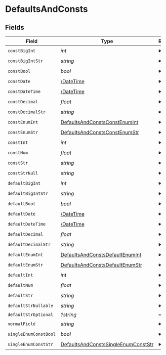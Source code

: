 # DefaultsAndConsts


## Fields

| Field                                                                                             | Type                                                                                              | Required                                                                                          | Description                                                                                       |
| ------------------------------------------------------------------------------------------------- | ------------------------------------------------------------------------------------------------- | ------------------------------------------------------------------------------------------------- | ------------------------------------------------------------------------------------------------- |
| `constBigInt`                                                                                     | *int*                                                                                             | :heavy_check_mark:                                                                                | N/A                                                                                               |
| `constBigIntStr`                                                                                  | *string*                                                                                          | :heavy_check_mark:                                                                                | N/A                                                                                               |
| `constBool`                                                                                       | *bool*                                                                                            | :heavy_check_mark:                                                                                | N/A                                                                                               |
| `constDate`                                                                                       | [\DateTime](https://www.php.net/manual/en/class.datetime.php)                                     | :heavy_check_mark:                                                                                | N/A                                                                                               |
| `constDateTime`                                                                                   | [\DateTime](https://www.php.net/manual/en/class.datetime.php)                                     | :heavy_check_mark:                                                                                | N/A                                                                                               |
| `constDecimal`                                                                                    | *float*                                                                                           | :heavy_check_mark:                                                                                | N/A                                                                                               |
| `constDecimalStr`                                                                                 | *string*                                                                                          | :heavy_check_mark:                                                                                | N/A                                                                                               |
| `constEnumInt`                                                                                    | [DefaultsAndConstsConstEnumInt](../../models/shared/DefaultsAndConstsConstEnumInt.md)             | :heavy_check_mark:                                                                                | N/A                                                                                               |
| `constEnumStr`                                                                                    | [DefaultsAndConstsConstEnumStr](../../models/shared/DefaultsAndConstsConstEnumStr.md)             | :heavy_check_mark:                                                                                | N/A                                                                                               |
| `constInt`                                                                                        | *int*                                                                                             | :heavy_check_mark:                                                                                | N/A                                                                                               |
| `constNum`                                                                                        | *float*                                                                                           | :heavy_check_mark:                                                                                | N/A                                                                                               |
| `constStr`                                                                                        | *string*                                                                                          | :heavy_check_mark:                                                                                | N/A                                                                                               |
| `constStrNull`                                                                                    | *string*                                                                                          | :heavy_check_mark:                                                                                | N/A                                                                                               |
| `defaultBigInt`                                                                                   | *int*                                                                                             | :heavy_check_mark:                                                                                | N/A                                                                                               |
| `defaultBigIntStr`                                                                                | *string*                                                                                          | :heavy_check_mark:                                                                                | N/A                                                                                               |
| `defaultBool`                                                                                     | *bool*                                                                                            | :heavy_check_mark:                                                                                | N/A                                                                                               |
| `defaultDate`                                                                                     | [\DateTime](https://www.php.net/manual/en/class.datetime.php)                                     | :heavy_check_mark:                                                                                | N/A                                                                                               |
| `defaultDateTime`                                                                                 | [\DateTime](https://www.php.net/manual/en/class.datetime.php)                                     | :heavy_check_mark:                                                                                | N/A                                                                                               |
| `defaultDecimal`                                                                                  | *float*                                                                                           | :heavy_check_mark:                                                                                | N/A                                                                                               |
| `defaultDecimalStr`                                                                               | *string*                                                                                          | :heavy_check_mark:                                                                                | N/A                                                                                               |
| `defaultEnumInt`                                                                                  | [DefaultsAndConstsDefaultEnumInt](../../models/shared/DefaultsAndConstsDefaultEnumInt.md)         | :heavy_check_mark:                                                                                | N/A                                                                                               |
| `defaultEnumStr`                                                                                  | [DefaultsAndConstsDefaultEnumStr](../../models/shared/DefaultsAndConstsDefaultEnumStr.md)         | :heavy_check_mark:                                                                                | N/A                                                                                               |
| `defaultInt`                                                                                      | *int*                                                                                             | :heavy_check_mark:                                                                                | N/A                                                                                               |
| `defaultNum`                                                                                      | *float*                                                                                           | :heavy_check_mark:                                                                                | N/A                                                                                               |
| `defaultStr`                                                                                      | *string*                                                                                          | :heavy_check_mark:                                                                                | N/A                                                                                               |
| `defaultStrNullable`                                                                              | *string*                                                                                          | :heavy_check_mark:                                                                                | N/A                                                                                               |
| `defaultStrOptional`                                                                              | *?string*                                                                                         | :heavy_minus_sign:                                                                                | N/A                                                                                               |
| `normalField`                                                                                     | *string*                                                                                          | :heavy_check_mark:                                                                                | N/A                                                                                               |
| `singleEnumConstBool`                                                                             | *bool*                                                                                            | :heavy_check_mark:                                                                                | N/A                                                                                               |
| `singleEnumConstStr`                                                                              | [DefaultsAndConstsSingleEnumConstStr](../../models/shared/DefaultsAndConstsSingleEnumConstStr.md) | :heavy_check_mark:                                                                                | N/A                                                                                               |